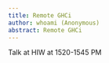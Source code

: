 ```yaml
---
title: Remote GHCi
author: whoami (Anonymous)
abstract: Remote GHCi
---
```


Talk at HIW at 1520-1545 PM
